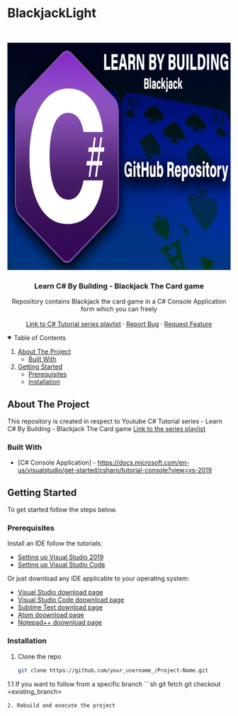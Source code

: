 # BlackjackLight

<!-- PROJECT LOGO -->
<br />
<p align="center">
  <a href="https://github.com/DeveloperJourneyEK/BlackjackLight">
    <img src="RepoImages/RepoThumbnail.png" alt="Logo" width="512" height="512">
  </a>

  <h3 align="center">Learn C# By Building - Blackjack The Card game</h3>

  <p align="center">
    Repository contains Blackjack the card game in a C# Console Application form which you can freely 
    <br />
    <br />
    <a href="https://www.youtube.com/watch?v=r0KTuGn-nhw&list=PLBT4d1188Q3sEyYZxTfunthVr1GvLpBeK">Link to C# Tutorial series playlist</a>
    ·
    <a href="https://github.com/DeveloperJourneyEK/BlackjackLight/issues">Report Bug</a>
    ·
    <a href="https://github.com/DeveloperJourneyEK/BlackjackLight/issues">Request Feature</a>
  </p>
</p>



<!-- TABLE OF CONTENTS -->
<details open="open">
  <summary>Table of Contents</summary>
  <ol>
    <li>
      <a href="#about-the-project">About The Project</a>
      <ul>
        <li><a href="#built-with">Built With</a></li>
      </ul>
    </li>
    <li>
      <a href="#getting-started">Getting Started</a>
      <ul>
        <li><a href="#prerequisites">Prerequisites</a></li>
        <li><a href="#installation">Installation</a></li>
      </ul>
    </li>
  </ol>
</details>



<!-- ABOUT THE PROJECT -->
## About The Project

This repository is created in respect to Youtube C# Tutorial series - Learn C# By Building - Blackjack The Card game
<a href="https://www.youtube.com/watch?v=r0KTuGn-nhw&list=PLBT4d1188Q3sEyYZxTfunthVr1GvLpBeK">Link to the series playlist</a>


### Built With

* [C# Console Application] - https://docs.microsoft.com/en-us/visualstudio/get-started/csharp/tutorial-console?view=vs-2019


<!-- GETTING STARTED -->
## Getting Started

To get started follow the steps below.

### Prerequisites

Install an IDE follow the tutorials:
<ul>
<li><a href="https://www.youtube.com/watch?v=So-QLydY4M8">Setting up Visual Studio 2019</a></li>
<li><a href="https://www.youtube.com/watch?v=s4tTKkXNiKY">Setting up Visual Studio Code</a></li>
</ul>

Or just download any IDE applicable to your operating system:
<ul>
<li><a href="https://visualstudio.microsoft.com/downloads/">Visual Studio download page</a></li>
<li><a href="https://code.visualstudio.com/download">Visual Studio Code doownload page</a></li>
<li><a href="https://www.sublimetext.com/">Sublime Text download page</a></li>
<li><a href="https://atom.io/">Atom doownload page</a></li>
<li><a href="https://notepad-plus-plus.org/downloads/">Notepad++ doownload page</a></li>
</ul>



### Installation

1. Clone the repo
   ```sh
   git clone https://github.com/your_username_/Project-Name.git
   ```
1.1 If you want to follow from a specific branch
    ```sh
   git fetch
   git checkout <existing_branch>
   ```
2. Rebuild and execute the project
